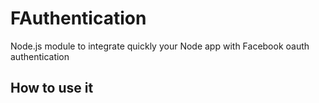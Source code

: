 # FAuthentication


Node.js module to integrate quickly your Node app with Facebook oauth authentication



## How to use it
